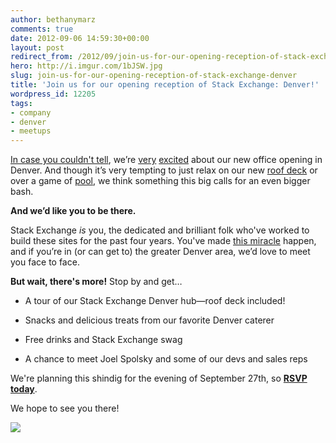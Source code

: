 ```yaml
---
author: bethanymarz
comments: true
date: 2012-09-06 14:59:30+00:00
layout: post
redirect_from: /2012/09/join-us-for-our-opening-reception-of-stack-exchange-denver
hero: http://i.imgur.com/1bJSW.jpg
slug: join-us-for-our-opening-reception-of-stack-exchange-denver
title: 'Join us for our opening reception of Stack Exchange: Denver!'
wordpress_id: 12205
tags:
- company
- denver
- meetups
---
```


[In case you couldn't tell](http://blog.stackoverflow.com/2012/08/stack-exchange-takes-on-denver-welcome-to-our-new-colleagues/), we’re [very](http://www.flickr.com/photos/stackexchange/7776308984/in/set-72157631181635072) [excited](http://www.flickr.com/photos/stackexchange/7776308010/in/set-72157631181635072) about our new office opening in Denver. And though it’s very tempting to just relax on our new [roof deck](http://www.flickr.com/photos/stackexchange/7776299606/in/set-72157631181635072) or over a game of [pool](http://www.flickr.com/photos/stackexchange/7833569654/in/set-72157631181635072), we think something this big calls for an even bigger bash.

**And we’d like you to be there.**

Stack Exchange _is_ you, the dedicated and brilliant folk who've worked to build these sites for the past four years. You've made [this miracle](http://blog.stackoverflow.com/2008/09/then-a-miracle-occurs-public-beta/) happen, and if you’re in (or can get to) the greater Denver area, we’d love to meet you face to face.

**But wait, there's more!** Stop by and get…



	
  * A tour of our Stack Exchange Denver hub—roof deck included!

	
  * Snacks and delicious treats from our favorite Denver caterer

	
  * Free drinks and Stack Exchange swag

	
  * A chance to meet Joel Spolsky and some of our devs and sales reps


We're planning this shindig for the evening of September 27th, so [**RSVP today**](http://s.tk/denver).

We hope to see you there!

[![](http://i.imgur.com/1bJSW.jpg)](http://s.tk/denver)


